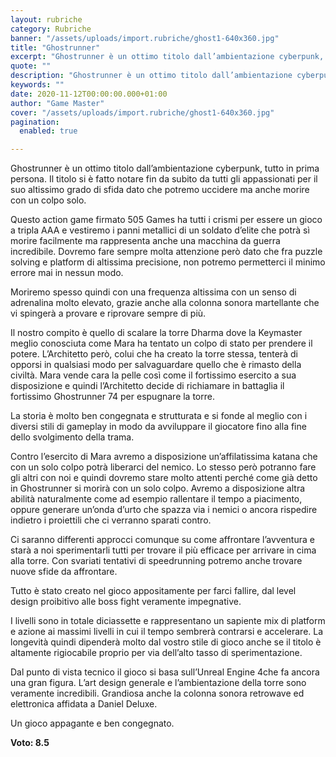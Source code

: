 ```yaml
---
layout: rubriche
category: Rubriche
banner: "/assets/uploads/import.rubriche/ghost1-640x360.jpg"
title: "Ghostrunner"
excerpt: "Ghostrunner è un ottimo titolo dall’ambientazione cyberpunk, tutto in prima persona. Il titolo si è fatto notare fin da subito da tutti gli appassionati per il suo altissimo grado di sfida dato che potremo uccidere ma anche morire con un colpo solo. Questo action game firmato 505 Games ha tutti i crismi per essere un [&hellip"
quote: ""
description: "Ghostrunner è un ottimo titolo dall’ambientazione cyberpunk, tutto in prima persona. Il titolo si è fatto notare fin da subito da tutti gli appassionati per il suo altissimo grado di sfida dato che potremo uccidere ma anche morire con un colpo solo. Questo action game firmato 505 Games ha tutti i crismi per essere un [&hellip"
keywords: ""
date: 2020-11-12T00:00:00.000+01:00
author: "Game Master"
cover: "/assets/uploads/import.rubriche/ghost1-640x360.jpg"
pagination:
  enabled: true

---
```


Ghostrunner è un ottimo titolo dall’ambientazione cyberpunk, tutto in prima persona. Il titolo si è fatto notare fin da subito da tutti gli appassionati per il suo altissimo grado di sfida dato che potremo uccidere ma anche morire con un colpo solo.

Questo action game firmato 505 Games ha tutti i crismi per essere un gioco a tripla AAA e vestiremo i panni metallici di un soldato d’elite che potrà sì morire facilmente ma rappresenta anche una macchina da guerra incredibile. Dovremo fare sempre molta attenzione però dato che fra puzzle solving e platform di altissima precisione, non potremo permetterci il minimo errore mai in nessun modo.

Moriremo spesso quindi con una frequenza altissima con un senso di adrenalina molto elevato, grazie anche alla colonna sonora martellante che vi spingerà a provare e riprovare sempre di più.

Il nostro compito è quello di scalare la torre Dharma dove la Keymaster meglio conosciuta come Mara ha tentato un colpo di stato per prendere il potere. L’Architetto però, colui che ha creato la torre stessa, tenterà di opporsi in qualsiasi modo per salvaguardare quello che è rimasto della civiltà. Mara vende cara la pelle così come il fortissimo esercito a sua disposizione e quindi l’Architetto decide di richiamare in battaglia il fortissimo Ghostrunner 74 per espugnare la torre.

La storia è molto ben congegnata e strutturata e si fonde al meglio con i diversi stili di gameplay in modo da avviluppare il giocatore fino alla fine dello svolgimento della trama.

Contro l’esercito di Mara avremo a disposizione un’affilatissima katana che con un solo colpo potrà liberarci del nemico. Lo stesso però potranno fare gli altri con noi e quindi dovremo stare molto attenti perché come già detto in Ghostrunner si morirà con un solo colpo. Avremo a disposizione altra abilità naturalmente come ad esempio rallentare il tempo a piacimento, oppure generare un’onda d’urto che spazza via i nemici o ancora rispedire indietro i proiettili che ci verranno sparati contro.

Ci saranno differenti approcci comunque su come affrontare l’avventura e starà a noi sperimentarli tutti per trovare il più efficace per arrivare in cima alla torre. Con svariati tentativi di speedrunning potremo anche trovare nuove sfide da affrontare.

Tutto è stato creato nel gioco appositamente per farci fallire, dal level design proibitivo alle boss fight veramente impegnative.

I livelli sono in totale diciassette e rappresentano un sapiente mix di platform e azione ai massimi livelli in cui il tempo sembrerà contrarsi e accelerare. La longevità quindi dipenderà molto dal vostro stile di gioco anche se il titolo è altamente rigiocabile proprio per via dell’alto tasso di sperimentazione.

Dal punto di vista tecnico il gioco si basa sull’Unreal Engine 4che fa ancora una gran figura. L’art design generale e l’ambientazione della torre sono veramente incredibili. Grandiosa anche la colonna sonora retrowave ed elettronica affidata a Daniel Deluxe.

Un gioco appagante e ben congegnato.

**Voto: 8.5**